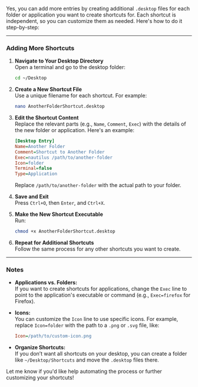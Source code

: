 Yes, you can add more entries by creating additional `.desktop` files for each folder or application you want to create shortcuts for. Each shortcut is independent, so you can customize them as needed. Here's how to do it step-by-step:

---

### Adding More Shortcuts

1. **Navigate to Your Desktop Directory**  
   Open a terminal and go to the desktop folder:
   ```bash
   cd ~/Desktop
   ```

2. **Create a New Shortcut File**  
   Use a unique filename for each shortcut. For example:
   ```bash
   nano AnotherFolderShortcut.desktop
   ```

3. **Edit the Shortcut Content**  
   Replace the relevant parts (e.g., `Name`, `Comment`, `Exec`) with the details of the new folder or application. Here's an example:
   ```ini
   [Desktop Entry]
   Name=Another Folder
   Comment=Shortcut to Another Folder
   Exec=nautilus /path/to/another-folder
   Icon=folder
   Terminal=false
   Type=Application
   ```

   Replace `/path/to/another-folder` with the actual path to your folder.

4. **Save and Exit**  
   Press `Ctrl+O`, then `Enter`, and `Ctrl+X`.

5. **Make the New Shortcut Executable**  
   Run:
   ```bash
   chmod +x AnotherFolderShortcut.desktop
   ```

6. **Repeat for Additional Shortcuts**  
   Follow the same process for any other shortcuts you want to create.

---

### Notes

- **Applications vs. Folders:**  
  If you want to create shortcuts for applications, change the `Exec` line to point to the application's executable or command (e.g., `Exec=firefox` for Firefox).

- **Icons:**  
  You can customize the `Icon` line to use specific icons. For example, replace `Icon=folder` with the path to a `.png` or `.svg` file, like:
  ```ini
  Icon=/path/to/custom-icon.png
  ```

- **Organize Shortcuts:**  
  If you don’t want all shortcuts on your desktop, you can create a folder like `~/Desktop/Shortcuts` and move the `.desktop` files there.

Let me know if you'd like help automating the process or further customizing your shortcuts!
